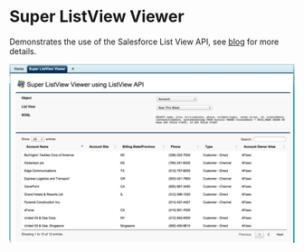 Super ListView Viewer
=====================

Demonstrates the use of the Salesforce List View API, see [blog](http://andyinthecloud.com/2014/09/20/super-listview-viewer-using-winter15-listview-api/) for more details.

![Alt text](/images/screenshot.png "Optional title")
